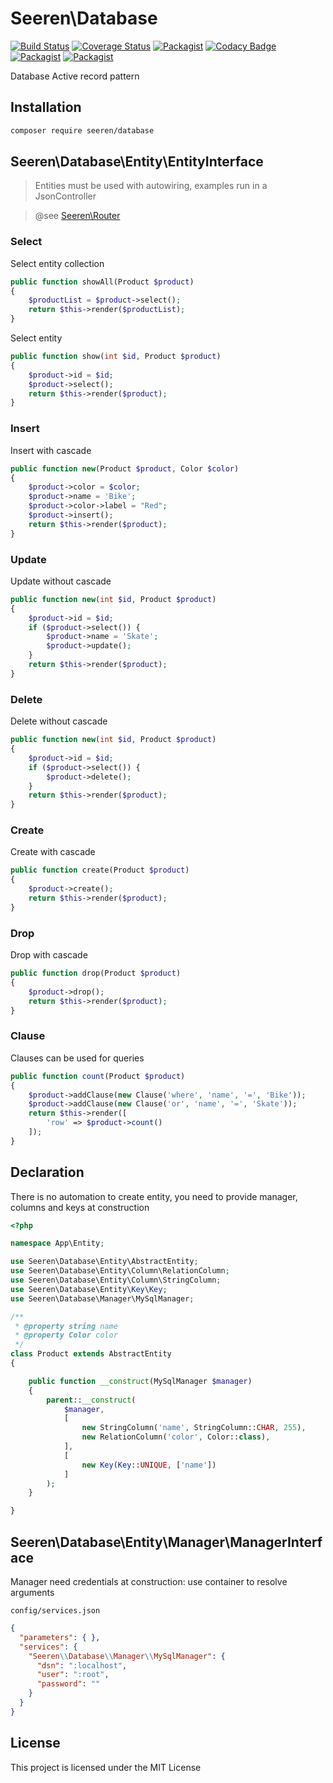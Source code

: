 # Seeren\Database

[![Build Status](https://travis-ci.org/seeren/database.svg?branch=master)](https://travis-ci.org/seeren/database) [![Coverage Status](https://coveralls.io/repos/github/seeren/database/badge.svg?branch=master)](https://coveralls.io/github/seeren/database?branch=master) [![Packagist](https://img.shields.io/packagist/dt/seeren/database.svg)](https://packagist.org/packages/seeren/database/stats) [![Codacy Badge](https://api.codacy.com/project/badge/Grade/4a0463fb5a084be5bda68e4e36d7c7ac)](https://www.codacy.com/app/seeren/database?utm_source=github.com&amp;utm_medium=referral&amp;utm_content=seeren/database&amp;utm_campaign=Badge_Grade) [![Packagist](https://img.shields.io/packagist/v/seeren/database.svg)](https://packagist.org/packages/seeren/database#) [![Packagist](https://img.shields.io/packagist/l/seeren/log.svg)](LICENSE)

Database Active record pattern

## Installation

```bash
composer require seeren/database
```

## Seeren\Database\Entity\EntityInterface

> Entities must be used with autowiring, examples run in a JsonController

>@see [Seeren\Router](https://github.com/seeren/router)

### Select

Select entity collection

```php
public function showAll(Product $product)
{
    $productList = $product->select();
    return $this->render($productList);
}
```

Select entity

```php
public function show(int $id, Product $product)
{
    $product->id = $id;
    $product->select();
    return $this->render($product);
}
```

### Insert

Insert with cascade

```php
public function new(Product $product, Color $color)
{
    $product->color = $color;
    $product->name = 'Bike';
    $product->color->label = "Red";
    $product->insert();
    return $this->render($product);
}
```

### Update

Update without cascade

```php
public function new(int $id, Product $product)
{
    $product->id = $id;
    if ($product->select()) {
        $product->name = 'Skate';
        $product->update();
    }
    return $this->render($product);
}
```

### Delete

Delete without cascade

```php
public function new(int $id, Product $product)
{
    $product->id = $id;
    if ($product->select()) {
        $product->delete();
    }
    return $this->render($product);
}
```

### Create

Create with cascade

```php
public function create(Product $product)
{
    $product->create();
    return $this->render($product);
}
```

### Drop

Drop with cascade

```php
public function drop(Product $product)
{
    $product->drop();
    return $this->render($product);
}
```

### Clause

Clauses can be used for queries

```php
public function count(Product $product)
{
    $product->addClause(new Clause('where', 'name', '=', 'Bike'));
    $product->addClause(new Clause('or', 'name', '=', 'Skate'));
    return $this->render([
        'row' => $product->count()
    ]);
}
```

## Declaration

There is no automation to create entity, you need to provide manager, columns and keys at construction

```php
<?php

namespace App\Entity;

use Seeren\Database\Entity\AbstractEntity;
use Seeren\Database\Entity\Column\RelationColumn;
use Seeren\Database\Entity\Column\StringColumn;
use Seeren\Database\Entity\Key\Key;
use Seeren\Database\Manager\MySqlManager;

/**
 * @property string name
 * @property Color color
 */
class Product extends AbstractEntity
{

    public function __construct(MySqlManager $manager)
    {
        parent::__construct(
            $manager,
            [
                new StringColumn('name', StringColumn::CHAR, 255),
                new RelationColumn('color', Color::class),
            ],
            [
                new Key(Key::UNIQUE, ['name'])
            ]
        );
    }

}
```

## Seeren\Database\Entity\Manager\ManagerInterface

Manager need credentials at construction: use container to resolve arguments

`config/services.json`

```json
{
  "parameters": { },
  "services": {
    "Seeren\\Database\\Manager\\MySqlManager": {
      "dsn": ":localhost",
      "user": ":root",
      "password": ""
    }
  }
}
```

## License

This project is licensed under the MIT License